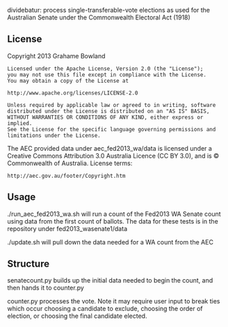 dividebatur: process single-transferable-vote elections as used for the Australian Senate under the Commonwealth Electoral Act (1918)

## License

Copyright 2013 Grahame Bowland

    Licensed under the Apache License, Version 2.0 (the "License");
    you may not use this file except in compliance with the License.
    You may obtain a copy of the License at

    http://www.apache.org/licenses/LICENSE-2.0

    Unless required by applicable law or agreed to in writing, software
    distributed under the License is distributed on an "AS IS" BASIS,
    WITHOUT WARRANTIES OR CONDITIONS OF ANY KIND, either express or implied.
    See the License for the specific language governing permissions and
    limitations under the License.

The AEC provided data under aec\_fed2013\_wa/data is licensed under a 
Creative Commons Attribution 3.0 Australia Licence (CC BY 3.0), and is 
© Commonwealth of Australia. License terms:

    http://aec.gov.au/footer/Copyright.htm

## Usage
./run\_aec\_fed2013\_wa.sh will run a count of the Fed2013 WA Senate count 
using data from the first count of ballots.  The data for these tests is in 
the repository under fed2013\_wasenate1/data

./update.sh will pull down the data needed for a WA count from the AEC

## Structure
senatecount.py builds up the initial data needed to begin the count, and then hands it to counter.py

counter.py processes the vote. Note it may require user input to break ties which occur choosing a candidate 
to exclude, choosing the order of election, or choosing the final candidate elected.


